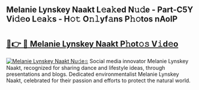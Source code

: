 ## Melanie Lynskey Naakt L𝚎a𝚔ed N𝚞𝚍e - Part-C5Y Vi𝚍𝚎o L𝚎a𝚔s - H𝚘𝚝 O𝚗𝚕yf𝚊ns P𝚑𝚘tos nAolP

# <h2><a href="http://kf7rp7q.oniu.top/?m=Melanie+Lynskey+Naakt">🔗👉 🔴 Melanie Lynskey Naakt P𝚑ot𝚘𝚜 V𝚒d𝚎o</a></h2>

[![Melanie Lynskey Naakt Nu𝚍e𝚜](https://i.imgur.com/0qMVB7G.gif)](http://kf7rp7q.oniu.top/?m=Melanie+Lynskey+Naakt)
Social media innovator Melanie Lynskey Naakt, recognized for sharing dance and lifestyle ideas, through presentations and blogs. Dedicated environmentalist Melanie Lynskey Naakt, celebrated for their passion and efforts to protect the natural world.  
